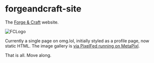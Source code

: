 # forgeandcraft-site
The [Forge &amp; Craft](https://forgeandcraft.co.uk) website.

![FCLogo](https://metapixl.com/storage/avatars/054/671/252/002/144/040/8/tmt1cRqh02wITSu3RHGU_avatar.png?v=3)

Currently a single page on omg.lol, initially styled as a profile page, now static HTML. The image gallery is [via PixelFed running on MetaPixl](https://metapixl.com/@forgeandcraft).

That is all. Move along.

